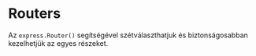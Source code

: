 # Routers

Az `express.Router()` segítségével szétválaszthatjuk és biztonságosabban kezelhetjük az egyes részeket.
